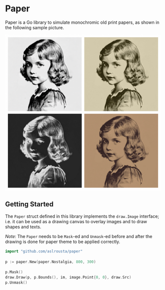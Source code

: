 # Paper

Paper is a Go library to simulate monochromic old print papers, as shown in the following sample picture.

![Collage](collage.jpg)

## Getting Started

The `Paper` struct defined in this library implements the `draw.Image` interface; i.e. it can be used as a drawing canvas to overlay images and to draw shapes and texts.

_Note_: The `Paper` needs to be `Mask`-ed and `Unmask`-ed before and after the drawing is done for paper theme to be applied correctly.

```go
import "github.com/aslrousta/paper"

p := paper.New(paper.Nostalgia, 800, 300)

p.Mask()
draw.Draw(p, p.Bounds(), im, image.Point{0, 0}, draw.Src)
p.Unmask()
```
